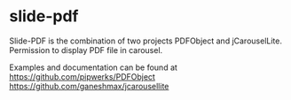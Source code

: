# slide-pdf

Slide-PDF is the combination of two projects PDFObject and jCarouselLite.
Permission to display PDF file in carousel.

 
Examples and documentation can be found at
https://github.com/pipwerks/PDFObject
https://github.com/ganeshmax/jcarousellite

